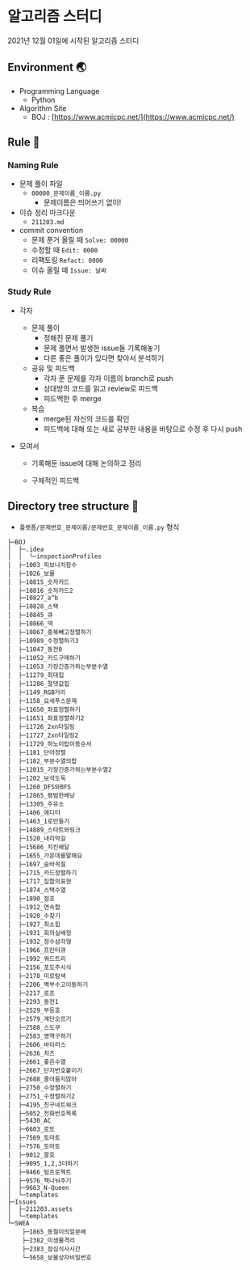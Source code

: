 # 알고리즘 스터디

2021년 12월 01일에 시작된 알고리즘 스터디

## Environment :earth_asia:

- Programming Language
  - Python
- Algorithm Site
  - BOJ : [https://www.acmicpc.net/](https://www.acmicpc.net/)

## Rule :straight_ruler:

### Naming Rule

- 문제 풀이 파일
  - `00000_문제이름_이름.py`
    - 문제이름은 띄어쓰기 없이!
- 이슈 정리 마크다운
  - `211203.md`
- commit convention
  - 문제 푼거 올릴 때 `Solve: 00000`
  - 수정할 때 `Edit: 0000`
  - 리팩토링 `Refact: 0000`
  - 이슈 올릴 때 `Issue: 날짜`

### Study Rule

- 각자
  
  - 문제 풀이
    - 정해진 문제 풀기
    - 문제 풀면서 발생한 issue들 기록해놓기
    - 다른 좋은 풀이가 있다면 찾아서 분석하기
  - 공유 및 피드백
    - 각자 푼 문제를 각자 이름의 branch로 push
    - 상대방의 코드를 읽고 review로 피드백
    - 피드백한 후 merge
  - 복습
    - merge된 자신의 코드를 확인
    - 피드백에 대해 또는 새로 공부한 내용을 바탕으로 수정 후 다시 push

- 모여서
  
  - 기록해둔 issue에 대해 논의하고 정리
  
  - 구체적인 피드백

## Directory tree structure :evergreen_tree:

- `플랫폼/문제번호_문제이름/문제번호_문제이름_이름.py` 형식

```
├─BOJ
│  ├─.idea
│  │  └─inspectionProfiles
│  ├─1003_피보나치함수
│  ├─1026_보물
│  ├─10815_숫자카드
│  ├─10816_숫자카드2
│  ├─10827_a^b
│  ├─10828_스택
│  ├─10845_큐
│  ├─10866_덱
│  ├─10867_중복빼고정렬하기
│  ├─10989_수정렬하기3
│  ├─11047_동전0
│  ├─11052_카드구매하기
│  ├─11053_가장긴증가하는부분수열
│  ├─11279_최대힙
│  ├─11286_절댓값힙
│  ├─1149_RGB거리
│  ├─1158_요세푸스문제
│  ├─11650_좌표정렬하기
│  ├─11651_좌표정렬하기2
│  ├─11726_2xn타일링
│  ├─11727_2xn타일링2
│  ├─11729_하노이탑이동순서
│  ├─1181_단어정렬
│  ├─1182_부분수열의합
│  ├─12015_가장긴증가하는부분수열2
│  ├─1202_보석도둑
│  ├─1260_DFS와BFS
│  ├─12865_평범한배낭
│  ├─13305_주유소
│  ├─1406_에디터
│  ├─1463_1로만들기
│  ├─14889_스타트와링크
│  ├─1520_내리막길
│  ├─15686_치킨배달
│  ├─1655_가운데를말해요
│  ├─1697_숨바꼭질
│  ├─1715_카드정렬하기
│  ├─1717_집합의표현
│  ├─1874_스택수열
│  ├─1890_점프
│  ├─1912_연속합
│  ├─1920_수찾기
│  ├─1927_최소힙
│  ├─1931_회의실배정
│  ├─1932_정수삼각형
│  ├─1966_프린터큐
│  ├─1992_쿼드트리
│  ├─2156_포도주시식
│  ├─2178_미로탐색
│  ├─2206_벽부수고이동하기
│  ├─2217_로프
│  ├─2293_동전1
│  ├─2529_부등호
│  ├─2579_계단오르기
│  ├─2580_스도쿠
│  ├─2583_영역구하기
│  ├─2606_바이러스
│  ├─2636_치즈
│  ├─2661_좋은수열
│  ├─2667_단지번호붙이기
│  ├─2688_줄어들지않아
│  ├─2750_수정렬하기
│  ├─2751_수정렬하기2
│  ├─4195_친구네트워크
│  ├─5052_전화번호목록
│  ├─5430_AC
│  ├─6603_로또
│  ├─7569_토마토
│  ├─7576_토마토
│  ├─9012_괄호
│  ├─9095_1,2,3더하기
│  ├─9466_텀프로젝트
│  ├─9576_책나눠주기
│  ├─9663_N-Queen
│  └─templates
├─Issues
│  ├─211203.assets
│  └─templates
└─SWEA
    ├─1865_동철이의일분배
    ├─2382_미생물격리
    ├─2383_점심식사시간
    └─5658_보물상자비밀번호
```

